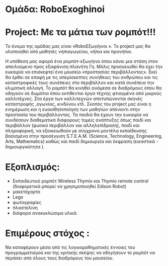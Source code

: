 # Ομάδα: RoboExoghinoi
# Project: Με τα μάτια των ρομπότ!!!

Το όνομα της ομάδας μας είναι «RoboΕξωγήινοι ». Το project μας θα υλοποιηθεί από μαθητές νηπιαγωγείου, νήπια και προνήπια.

Η υπόθεση μας αφορά ένα ρομπότ-εξωγήινο όπου κάνει μια στάση στον απειλούμενο προς εξαφάνιση πλανήτη Γη. Μόλις προσγειωθεί θα
έχει την ευκαιρία να επισκεφτεί ένα μουσείο «προστασίας περιβάλλοντος». Εκεί θα έρθει σε επαφή με τις απερίσκεπτες συνήθειες του
ανθρώπου και τις καταστροφικές τους συνέπειες στο περιβάλλον και κατά συνέπεια την κλιματική αλλαγή. Το ρομπότ θα κινηθεί ανάμεσα σε διαδρόμους όπου θα οδηγούν σε δωμάτια όπου εκτίθενται έργα τέχνης φτιαγμένα από μικρούς καλλιτέχνες. Στα έργα των καλλιτεχνών αποτυπώνονται σκηνές καταστροφής ,αγωνίας, κινδύνου κτλ. Σκοπός του project μας είναι η ενημέρωση και η ευαισθητοποίηση των μαθητών απέναντι στην  προστασία του περιβάλλοντος. Τα παιδιά θα έχουν την ευκαιρία να συνδέσουν διαθεματικά διάφορους τομείς ανάπτυξης όπως παιδί και περιβάλλον (φυσικό περιβάλλον και αλληλεπίδραση), παιδί και πληροφορική, να εξοικειωθούν με σύγχρονα μοντέλα εκπαίδευσης βασισμένα στην προσέγγιση S.T.E.A.M. (Science, Technology, Engineering, Arts, Mathematics) καθώς και παιδί δημιουργία και έκφραση (εικαστικά  - δημιουργικότητα ).
# Εξοπλισμός:
- Εκπαιδευτικό ρομπότ Wireless Thymio και Thymio remote control (διαφορετικά μπορεί να χρησιμοποιηθεί Edison Robot)
- μακετόχαρτο
- Lego
- φωτογραφίες
- πλαστελίνη
- διάφορα ανακυκλώσιμα υλικά.
# Επιμέρους στόχος :
Να καταφέρουν μέσα από τις λογικομαθηματικές έννοιες του προγραμματισμού και της κριτικής σκέψης να οδηγήσουν το ρομπότ 
να περάσει από όλους τους διαδρόμους του μουσείου. 
